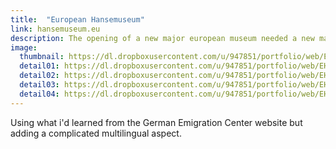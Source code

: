 ```yaml
---
title:  "European Hansemuseum"
link: hansemuseum.eu
description: The opening of a new major european museum needed a new major european museum website.
image:
  thumbnail: https://dl.dropboxusercontent.com/u/947851/portfolio/web/EHM-Web-Responsive-thumb.jpg
  detail01: https://dl.dropboxusercontent.com/u/947851/portfolio/web/EHM/EHM-Details-01.jpg
  detail02: https://dl.dropboxusercontent.com/u/947851/portfolio/web/EHM/EHM-Details-02.jpg
  detail03: https://dl.dropboxusercontent.com/u/947851/portfolio/web/EHM/EHM-Details-03.jpg
  detail04: https://dl.dropboxusercontent.com/u/947851/portfolio/web/EHM/EHM-Details-04.jpg
---
```

Using what i'd learned from the German Emigration Center website but adding a complicated multilingual aspect.

